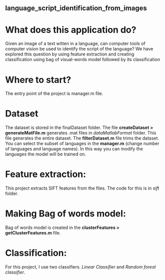 ## language_script_identification_from_images

# What does this application do?
Given an image of a text witten in a language, can computer tools of computer vision be used to identify the script of the language? 
We have explored this question by using feature extraction and creating classification using bag of visual-words model followed by its classification

# Where to start?
The entry point of the project is manager.m file.

# Dataset
The dataset is stored in the finalDataset folder.
The file **createDataset > generateMatFile.m** generates .mat files in _dataMatlabFormat_ folder. This file generates the entire dataset.
The **filterDataset.m** file trims the dataset.
You can select the subset of languages in the **manager.m** (change number of languages and language names).
In this way you can modify the languages the model will be trained on.

# Feature extraction:
This project extracts SIFT features from the files. The code for this is in _sift_ folder.

# Making Bag of words model:
Bag of words model is created in the **clusterFeatures > getClusterFeatures.m** file.

# Classification:
For this project, I use two classifiers. _Linear Classifier_ and _Random forest classifier_.

